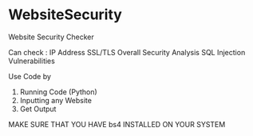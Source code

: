 # WebsiteSecurity
Website Security Checker 

Can check :
  IP Address
  SSL/TLS
  Overall Security Analysis
  SQL Injection Vulnerabilities

Use Code by
1. Running Code (Python)
2. Inputting any Website
3. Get Output

MAKE SURE THAT YOU HAVE bs4 INSTALLED ON YOUR SYSTEM
